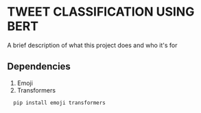 # TWEET CLASSIFICATION USING BERT

A brief description of what this project does and who it's for


## Dependencies

1. Emoji
2. Transformers


```bash
  pip install emoji transformers
```
